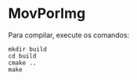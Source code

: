 # MovPorImg

Para compilar, execute os comandos:

    mkdir build
    cd build
    cmake ..
    make
